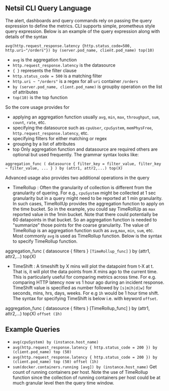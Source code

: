 ## Netsil CLI Query Language
The alert, dashboards and query commands rely on passing the query expression to define the metrics. CLI supports simple, prometheus style query expression. Below is an example of the query expression along with details of the syntax

`avg(http.request_response.latency {http.status_code=500, http.uri~"/orders"}) by (server.pod_name, client.pod_name) top(10)`
- `avg` is the aggregation function
- `http.request_response.latency` is the datasource
- `{ }` represents the filter clause
- `http.status_code = 500` is a matching filter
- `http.uri ~ "/orders"` is a regex for all `uri` container `/orders`
- `by (server.pod_name, client.pod_name)` is groupby operation on the list of attributes
- `top(10)` is the top function

So the core usage provides for 
- applying an aggregation function usually `avg`, `min`, `max`, `throughput`, `sum`, `count`, `rate`, etc.
- specifying the datasource such as `cpuUser`, `cpuSystem`, `memPhysFree`, `http.request_response.latency`, etc.
- specifying filters for either matching or regex
- grouping by a list of attributes
- top
Only aggregation function and datasource are required others are optional but used frequently. The grammar syntax looks like:

`aggregation_func ( datasource { filter_key = filter_value, filter_key ~ filter_value, ... } ) by (attr1, attr2,...) top(X)`

Advanced usage also provides two additional operations in the query
- TimeRollup : Often the granularity of collection is different from the granularity of quering. For e.g., `cpuSystem` might be collected at 1 sec granularity but in a query might need to be reported at 1 min granularity. In such cases, TimeRollUp provides the aggregation function to apply on the time bucket. So in the example, you could say TimeRollUp as `max` reported value in the 1min bucket. Note that there could potentially be 60 datapoints in that bucket. So an aggregation function is needed to "summarize" those points for the coarse granularity. 
The value of TimeRollup is an aggregation function such as `avg`,`max`, `min`, `sum`, etc. Most commonly `avg` is used as TimeRollup function. Below is the syntax to specify TimeRollup function.

aggregation_func ( datasource { filters } `[TimeRollup_func]` ) by (attr1, attr2,...) top(X)


- TimeShift : A timeshift by X mins will plot the datapoint from t-X at t. That is, it will plot the data points from X mins ago to the current time. This is particularly useful for comparing metrics across time. For e.g. comparing HTTP latency now vs 1 hour ago during an incident response.
TimeShift value is specified as number followed by `[s|m|h|d|w]` for seconds, mins, hrs, days, weeks. For e.g `1h` would be 1 hour time shift. The syntax for specifying TimeShift is below i.e. with keyword `offset`.

aggregation_func ( datasource { filters } [TimeRollup_func] ) by (attr1, attr2,...) top(X) `offset (1h)`

## Example Queries
- `avg(cpuSystem) by (instance.host_name)`
- `avg(http.request_response.latency { http.status_code = 200 }) by (client.pod_name) top (50)`
- `avg(http.request_response.latency { http.status_code = 200 }) by (client.pod_name) top (50) offset (1h)`
- `sum(docker.containers.running [avg]) by (instance.host_name)` Get count of running containers per host. Note the use of TimeRollup function since the collection of running containers per host could be at much granular level then the query time window.

